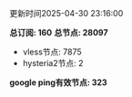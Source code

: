 更新时间2025-04-30 23:16:00

**总订阅: 160**
**总节点: 28097**
- vless节点: 7875
- hysteria2节点: 2

**google ping有效节点: 323**
